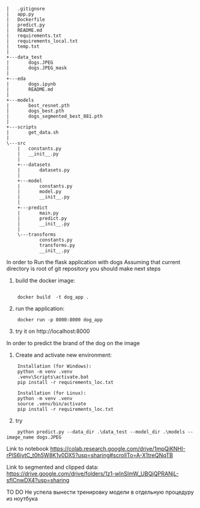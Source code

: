 ```
|   .gitignore    
|   app.py   
|   Dockerfile  
|   predict.py   
|   README.md   
|   requirements.txt   
|   requirements_local.txt   
|   temp.txt   
|      
+---data_test   
|       dogs.JPEG     
|       dogs.JPEG_mask   
|          
+---eda   
|       dogs.ipynb   
|       README.md   
|       
+---models   
|       best_resnet.pth   
|       dogs_best.pth   
|       dogs_segmented_best_881.pth   
|         
+---scripts   
|       get_data.sh   
|          
\---src  
    |   constants.py  
    |   __init__.py  
    |     
    +---datasets  
    |       datasets.py  
    |         
    +---model  
    |       constants.py  
    |       model.py  
    |       __init__.py  
    |         
    +---predict  
    |       main.py  
    |       predict.py  
    |       __init__.py  
    |       
    \---transforms  
            constants.py  
            transforms.py  
            __init__.py  
```

   
In order to Run the flask application with dogs
Assuming that current directory is root of git repository you should make next steps
1) build the docker image:
```

    docker build  -t dog_app .
```

2) run the application:
```
    docker run -p 8000:8000 dog_app
```
3) try it on http://localhost:8000

 In order to predict the brand of the dog on the image

1) Create and activate new environment:
```
    Installation (for Windows):
    python -m venv .venv
    .venv\Scripts\activate.bat
    pip install -r requirements_loc.txt

    Installation (for Linux):
    python -m venv .venv
    source .venv/bin/activate
    pip install -r requirements_loc.txt
```
2) try
```
    python predict.py --data_dir .\data_test --model_dir .\models --image_name dogs.JPEG
```

Link to notebook
https://colab.research.google.com/drive/1mpQiKNHI-rPlS6iytC_t0h5W8K1v0DX5?usp=sharing#scrollTo=A-X1treQNqTB


Link to segmented and clipped data:
https://drive.google.com/drive/folders/1z1-wInSImW_UBQjQPRANjL-sfICnwDX4?usp=sharing

TO DO
Не успела вынести тренировку модели в отдельную процедуру из ноутбука
